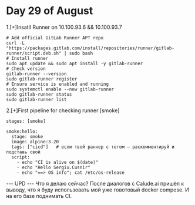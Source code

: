 # Day 29 of August 
1.[+]Insatll Runner on 10.100.93.6 && 10.100.93.7
```
# Add official GitLab Runner APT repo
curl -L "https://packages.gitlab.com/install/repositories/runner/gitlab-runner/script.deb.sh" | sudo bash
# Install runner
sudo apt update && sudo apt install -y gitlab-runner
# Check version
gitlab-runner --version
sudo gitlab-runner register
# Ensure service is enabled and running
sudo systemctl enable --now gitlab-runner
sudo gitlab-runner status
sudo gitlab-runner list
```
2.[+]First pipeline for checking runner [smoke]
```
stages: [smoke]

smoke:hello:
  stage: smoke
  image: alpine:3.20
  tags: ["cicd"]   # если твой раннер с тегом — раскомментируй и подставь свой
  script:
    - echo "CI is alive on $(date)"
    - echo "Hello Sergiu.Cusnir"
    - echo "==> OS info"; cat /etc/os-release
```
--- UPD ---
Что я делаю сейчас?
После диалогов с Calude.ai пришёл к выводу, что я буду использовать мой уже говотовый docker compose. И на его базе поднимать CI.